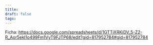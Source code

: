 ```yaml
---
title: 
draft: false
tags:
---
```

Ficha: https://docs.google.com/spreadsheets/d/1GTTiXRKiDV_5-Z2-R_Aor5ekl1o499Fm1VyT9FJTP68/edit?gid=817952784#gid=817952784
